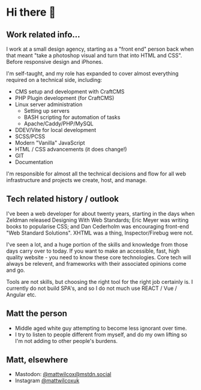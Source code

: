 # Hi there 👋

## Work related info...

I work at a small design agency, starting as a "front end" person back when that meant "take a photoshop visual and turn that into HTML and CSS". Before responsive design and iPhones.

I'm self-taught, and my role has expanded to cover almost everything required on a technical side, including:

- CMS setup and development with CraftCMS
- PHP Plugin development (for CraftCMS)
- Linux server administration
  - Setting up servers
  - BASH scripting for automation of tasks
  - Apache/Caddy/PHP/MySQL
- DDEV/Vite for local development
- SCSS/PCSS
- Modern "Vanilla" JavaScript
- HTML / CSS advancements (it does change!)
- GIT
- Documentation

I'm responsible for almost all the technical decisions and flow for all web infrastructure and projects we create, host, and manage.

## Tech related history / outlook

I've been a web developer for about twenty years, starting in the days when Zeldman released Designing With Web Standards; Eric Meyer was writing books to popularise CSS; and Dan Cederholm was encouraging front-end "Web Standard Solutions". XHTML was a thing, Inspector/Firebug were not.

I've seen a lot, and a huge portion of the skills and knowledge from those days carry over to today. If you want to make an accessible, fast, high quality website - you need to know these core technologies. Core tech will always be relevent, and frameworks with their associated opinions come and go.

Tools are not skills, but choosing the right tool for the right job certainly is. I currently do not build SPA's, and so I do not much use REACT / Vue / Angular etc.

## Matt the person

- Middle aged white guy attempting to become less ignorant over time.
- I try to listen to people different from myself, and do my own lifting so I'm not adding to other people's burdens.

## Matt, elsewhere

- Mastodon: [@mattwilcox@mstdn.social](https://mstdn.social/@mattwilcox)
- Instagram [@mattwilcoxuk](https://instagram.com/mattwilcoxuk)

<!--
**MattWilcox/MattWilcox** is a ✨ _special_ ✨ repository because its `README.md` (this file) appears on your GitHub profile.

Here are some ideas to get you started:

- 🔭 I’m currently working on ...
- 🌱 I’m currently learning ...
- 👯 I’m looking to collaborate on ...
- 🤔 I’m looking for help with ...
- 💬 Ask me about ...
- 📫 How to reach me: ...
- 😄 Pronouns: ...
- ⚡ Fun fact: ...
-->
